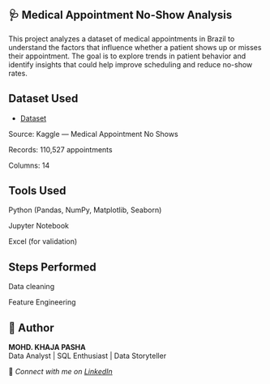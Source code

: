 ## 🩺 Medical Appointment No-Show Analysis

This project analyzes a dataset of medical appointments in Brazil to understand the factors that influence whether a patient shows up or misses their appointment. 
The goal is to explore trends in patient behavior and identify insights that could help improve scheduling and reduce no-show rates.

## Dataset Used
- <a href =  "https://www.kaggle.com/datasets/joniarroba/noshowappointments" >Dataset</a>

Source: Kaggle — Medical Appointment No Shows 

Records: 110,527 appointments

Columns: 14

## Tools Used
Python (Pandas, NumPy, Matplotlib, Seaborn)

Jupyter Notebook

Excel (for validation)

## Steps Performed

Data cleaning

Feature Engineering

## 🙌 **Author**
**MOHD. KHAJA PASHA**  
Data Analyst | SQL Enthusiast | Data Storyteller

🔗 *Connect with me on [LinkedIn](https://www.linkedin.com/)*  
